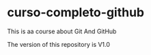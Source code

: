 # curso-completo-github
This is aa course about Git And GitHub

The version of this repository is V1.0

